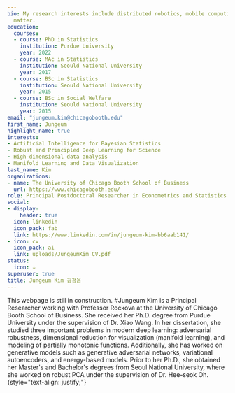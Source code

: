 ```yaml
---
bio: My research interests include distributed robotics, mobile computing and programmable
  matter.
education:
  courses:
  - course: PhD in Statistics
    institution: Purdue University
    year: 2022
  - course: MAc in Statistics
    institution: Seould National University
    year: 2017
  - course: BSc in Statistics 
    institution: Seould National University
    year: 2015
  - course: BSc in Social Welfare
    institution: Seould National University
    year: 2015
email: "jungeum.kim@chicagobooth.edu"
first_name: Jungeum
highlight_name: true
interests:
- Artificial Intelligence for Bayesian Statistics
- Robust and Principled Deep Learning for Science
- High-dimensional data analysis
- Manifold Learning and Data Visualization
last_name: Kim
organizations:
- name: The University of Chicago Booth School of Business
  url: https://www.chicagobooth.edu/
role: Principal Postdoctoral Researcher in Econometrics and Statistics group
social:
- display:
    header: true
  icon: linkedin
  icon_pack: fab
  link: https://www.linkedin.com/in/jungeum-kim-bb6aab141/
- icon: cv
  icon_pack: ai
  link: uploads/JungeumKim_CV.pdf
status:
  icon: ☕️
superuser: true
title: Jungeum Kim 김정음
---
```

This webpage is still in construction. 
#Jungeum Kim is a Principal Researcher working with Professor Rockova at the University of Chicago Booth School of Business. She received her Ph.D. degree from Purdue University under the supervision of Dr. Xiao Wang. In her dissertation, she studied three important problems in modern deep learning: adversarial robustness, dimensional reduction for visualization (manifold learning), and modeling of partially monotonic functions. Additionally, she has worked on generative models such as generative adversarial networks, variational autoencoders, and energy-based models. Prior to her Ph.D., she obtained her Master's and Bachelor's degrees from Seoul National University, where she worked on robust PCA under the supervision of Dr. Hee-seok Oh.
{style="text-align: justify;"}
